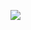 ![](https://user-images.githubusercontent.com/10692276/32201744-be68a64a-be2c-11e7-90e1-86f0461c0b71.jpeg)
